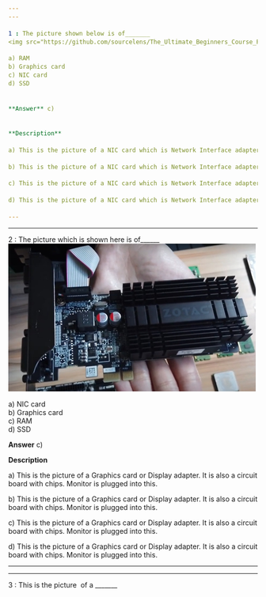 ```yaml
---
---

1 : The picture shown below is of_______  
<img src="https://github.com/sourcelens/The_Ultimate_Beginners_Course_For_ComputerScience_Or_IT/blob/main/Questions/L_8_PartsOfAComputer/Images/NICcard.jpg" width="500"/>

a) RAM  
b) Graphics card  
c) NIC card  
d) SSD  


**Answer** c)


**Description**

a) This is the picture of a NIC card which is Network Interface adapter. It is actually a circuit board with a couple of chips.

b) This is the picture of a NIC card which is Network Interface adapter. It is actually a circuit board with a couple of chips.

c) This is the picture of a NIC card which is Network Interface adapter. It is actually a circuit board with a couple of chips.

d) This is the picture of a NIC card which is Network Interface adapter. It is actually a circuit board with a couple of chips.

---
```

---


2 : The picture which is shown here is of______  
<img src="https://github.com/sourcelens/The_Ultimate_Beginners_Course_For_ComputerScience_Or_IT/blob/main/Questions/L_8_PartsOfAComputer/Images/GraphicsCard.jpg" width="500"/>

a) NIC card  
b) Graphics card  
c) RAM  
d) SSD 


**Answer** c)


**Description**

a) This is the picture of a Graphics card or Display adapter. It is also a circuit board with chips. Monitor is plugged into this.

b) This is the picture of a Graphics card or Display adapter. It is also a circuit board with chips. Monitor is plugged into this.

c) This is the picture of a Graphics card or Display adapter. It is also a circuit board with chips. Monitor is plugged into this.

d) This is the picture of a Graphics card or Display adapter. It is also a circuit board with chips. Monitor is plugged into this.

---
---


3 : This is the picture  of a _______  
<img src="" width="500"/>

